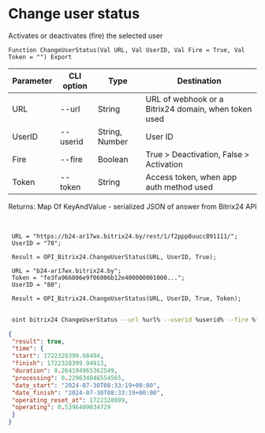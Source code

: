 ﻿---
sidebar_position: 5
---

# Change user status
 Activates or deactivates (fire) the selected user



`Function ChangeUserStatus(Val URL, Val UserID, Val Fire = True, Val Token = "") Export`

 | Parameter | CLI option | Type | Destination |
 |-|-|-|-|
 | URL | --url | String | URL of webhook or a Bitrix24 domain, when token used |
 | UserID | --userid | String, Number | User ID |
 | Fire | --fire | Boolean | True > Deactivation, False > Activation |
 | Token | --token | String | Access token, when app auth method used |

 
 Returns: Map Of KeyAndValue - serialized JSON of answer from Bitrix24 API

<br/>




```bsl title="Code example"
 URL = "https://b24-ar17wx.bitrix24.by/rest/1/f2ppp8uucc891111/";
 UserID = "78";
 
 Result = OPI_Bitrix24.ChangeUserStatus(URL, UserID, True);
 
 URL = "b24-ar17wx.bitrix24.by";
 Token = "fe3fa966006e9f06006b12e400000001000...";
 UserID = "80";
 
 Result = OPI_Bitrix24.ChangeUserStatus(URL, UserID, True, Token);
```
	


```sh title="CLI command example"
 
 oint bitrix24 ChangeUserStatus --url %url% --userid %userid% --fire %fire% --token %token%

```

```json title="Result"
{
 "result": true,
 "time": {
 "start": 1722328399.68494,
 "finish": 1722328399.94913,
 "duration": 0.264194965362549,
 "processing": 0.229634046554565,
 "date_start": "2024-07-30T08:33:19+00:00",
 "date_finish": "2024-07-30T08:33:19+00:00",
 "operating_reset_at": 1722328999,
 "operating": 0.5396409034729
 }
}
```
